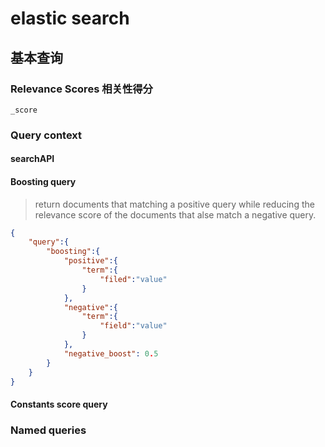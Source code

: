 # elastic search

## 基本查询

### Relevance Scores 相关性得分

`_score`

### Query context

#### searchAPI

#### Boosting query 

> return documents that matching a positive query while reducing the relevance score of the documents that alse match a negative query. 

```json
{
    "query":{
        "boosting":{
            "positive":{
                "term":{
                    "filed":"value"
                }
            },
            "negative":{
                "term":{
                    "field":"value"
                }
            },
            "negative_boost": 0.5
        }
    }
}
```

 #### Constants score query


### Named queries
